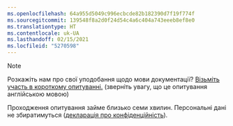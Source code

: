 ```yaml
---
ms.openlocfilehash: 64a955d5049c996ecbcde82b182390d7f19f774f
ms.sourcegitcommit: 139548f8a2d0f24d54c4a6c404a743eeeb8ef8e0
ms.translationtype: HT
ms.contentlocale: uk-UA
ms.lasthandoff: 02/15/2021
ms.locfileid: "5270598"
---
```

> [!NOTE]
>Розкажіть нам про свої уподобання щодо мови документації? [Візьміть участь в короткому опитуванні.](https://aka.ms/BAG_Docs_Language_Survey) (зверніть увагу, що це опитування англійською мовою)
>
>Проходження опитування займе близько семи хвилин. Персональні дані не збиратимуться ([декларація про конфіденційність](https://go.microsoft.com/fwlink/?LinkId=521839)).
